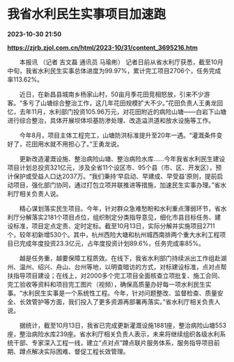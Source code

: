 # 我省水利民生实事项目加速跑

**2023-10-30 21:50**

**https://zjrb.zjol.com.cn/html/2023-10/31/content_3695216.htm**

　　本报讯 （记者 吉文磊 通讯员 马瑜彬） 记者日前从省水利厅获悉，截至10月中旬，我省水利民生实事总体进度为99.97%，累计完工项目2706个，任务完成率113.62%。

　　近日，在新昌县城南乡杨家山村，50亩月季花田竞相怒放，引来不少游客。“多亏了山塘综合整治工作，这几年花田规模扩大不少。”花田负责人王勇龙回忆，去年11月，水利部门投资105.96万元，对花田附近的病险山塘——白岩下山塘进行综合整治，具体开展坝体坝基防渗处理、改造溢洪道和放水设施等工作。

　　今年8月，项目主体工程完工，山塘防洪标准提升至20年一遇。“灌溉条件变好了，花田用水就不用担心了。”王勇龙说。

　　更新改造灌溉设施、整治病险山塘、整治病险水库……今年我省水利民生建设项目计划总投资321亿元，涉及全省11个设区市、95个县（市、区、开发区），预计保护或受益人口达2037万。“我们秉持‘早启动、早建成、早受益’原则，提前启动项目，强化部门协同，通过打包立项并联推进等措施，加速民生实事办理。”省水利厅相关负责人说。

　　精心谋划落实民生项目。今年，针对群众急难愁盼和水利重点薄弱环节，省水利厅分解落实2181个项目点位，组织制定分类指导意见，细化市县目标任务、建设标准，项目定点定责、定时定标。截至10月13日，实际分解并实施项目2711个，较年初新增530个。其中，杭州西险大塘和杭州城西南排两个重大水利工程项目已完成年度投资23.3亿元，占年度投资计划89.6%，任务完成率85%。

　　越是任务重，越要保障工程质效。在线下，我省水利部门持续派出工作组赴湖州、温州、绍兴、舟山、台州等地，以明查暗访的方式，对标建设标准，点对点帮扶指导项目建设；在线上，对2000多个完工项目全面核查立项批复、施工合同、完工验收等资料和项目完工图片（视频），确保高质量办好每一项水利民生实事。“水利民生实事是一个系统性工程。今年，针对问题整改、监督检查、质量安全、长效管护等方面，我们投入了更多资源再部署再落实。”省水利厅相关负责人说。

　　据统计，截至10月13日，我省已完成更新灌溉设施1881座，整治病险山塘553座，整治病险水库239座。省水利厅相关负责人表示，未来将继续组织各级水利系统干部、专家深入工程一线，建立“点对点”蹲点联片服务体系，服务指导项目前期、蹲点解决实际困难、督促工程长效管理。